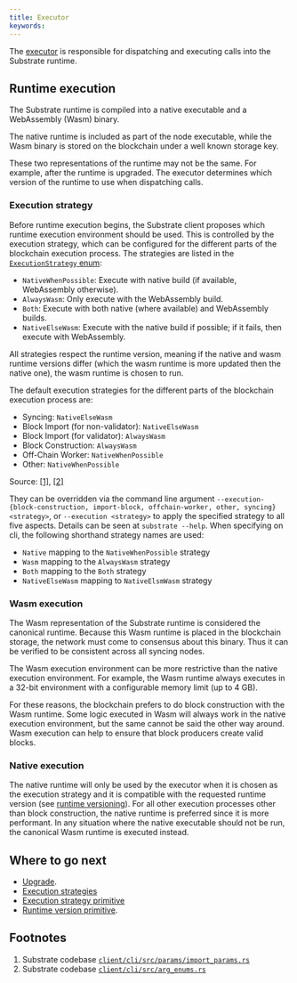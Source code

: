 ```yaml
---
title: Executor
keywords:
---
```


The [executor](/v3/getting-started/glossary#executor) is responsible for dispatching and executing
calls into the Substrate runtime.

## Runtime execution

The Substrate runtime is compiled into a native executable and a WebAssembly (Wasm) binary.

The native runtime is included as part of the node executable, while the Wasm binary is stored on
the blockchain under a well known storage key.

These two representations of the runtime may not be the same. For example, after the runtime is
upgraded. The executor determines which version of the runtime to use when dispatching calls.

### Execution strategy

Before runtime execution begins, the Substrate client proposes which runtime execution environment
should be used. This is controlled by the execution strategy, which can be configured for the
different parts of the blockchain execution process. The strategies are listed in the
[`ExecutionStrategy` enum](/rustdocs/latest/sp_state_machine/enum.ExecutionStrategy.html):

- `NativeWhenPossible`: Execute with native build (if available, WebAssembly otherwise).
- `AlwaysWasm`: Only execute with the WebAssembly build.
- `Both`: Execute with both native (where available) and WebAssembly builds.
- `NativeElseWasm`: Execute with the native build if possible; if it fails, then execute with WebAssembly.

All strategies respect the runtime version, meaning if the native and wasm runtime versions differ
(which the wasm runtime is more updated then the native one), the wasm runtime is chosen to run.

The default execution strategies for the different parts of the blockchain execution process are:

- Syncing: `NativeElseWasm`
- Block Import (for non-validator): `NativeElseWasm`
- Block Import (for validator): `AlwaysWasm`
- Block Construction: `AlwaysWasm`
- Off-Chain Worker: `NativeWhenPossible`
- Other: `NativeWhenPossible`

Source: [[1]](#footnotes), [[2]](#footnotes)

They can be overridden via the command line argument `--execution-{block-construction, import-block, offchain-worker, other, syncing} <strategy>`, or `--execution <strategy>` to apply the specified strategy to all five aspects. Details can be seen at `substrate --help`. When specifying on cli, the following shorthand strategy names are used:

- `Native` mapping to the `NativeWhenPossible` strategy
- `Wasm` mapping to the `AlwaysWasm` strategy
- `Both` mapping to the `Both` strategy
- `NativeElseWasm` mapping to `NativeElsmWasm` strategy

### Wasm execution

The Wasm representation of the Substrate runtime is considered the canonical runtime. Because this
Wasm runtime is placed in the blockchain storage, the network must come to consensus about this
binary. Thus it can be verified to be consistent across all syncing nodes.

The Wasm execution environment can be more restrictive than the native execution environment. For
example, the Wasm runtime always executes in a 32-bit environment with a configurable memory limit
(up to 4 GB).

For these reasons, the blockchain prefers to do block construction with the Wasm runtime. Some logic
executed in Wasm will always work in the native execution environment, but the same cannot be said
the other way around. Wasm execution can help to ensure that block producers create valid blocks.

### Native execution

The native runtime will only be used by the executor when it is chosen as the execution strategy and it is compatible with the requested runtime version (see [runtime versioning](/main-docs/build/upgrade#runtime-versioning)).
For all other execution processes other than block construction, the native runtime is preferred since it is more performant. 
In any situation where the native executable should not be run, the canonical Wasm runtime is executed instead.

## Where to go next

- [Upgrade](/main-docs/build/upgrade).
- [Execution strategies](/rustdocs/latest/sc_client_api/execution_extensions/struct.ExecutionStrategies.html)
- [Execution strategy primitive](/rustdocs/latest/sp_state_machine/enum.ExecutionStrategy.html)
- [Runtime version primitive](/rustdocs/latest/sp_version/struct.RuntimeVersion.html).

## Footnotes

1. Substrate codebase [`client/cli/src/params/import_params.rs`](https://github.com/paritytech/substrate/blob/9b08105b8c/client/cli/src/params/import_params.rs#L115-L124)
2. Substrate codebase [`client/cli/src/arg_enums.rs`](https://github.com/paritytech/substrate/blob/9b08105b8c/client/cli/src/arg_enums.rs#L193-L203)
